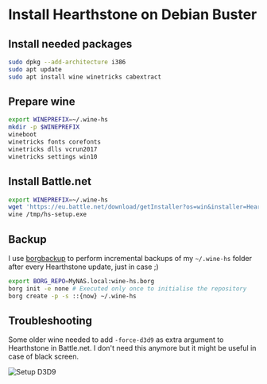 # Install Hearthstone on Debian Buster


## Install needed packages

```sh
sudo dpkg --add-architecture i386
sudo apt update
sudo apt install wine winetricks cabextract
```

## Prepare wine

```sh
export WINEPREFIX=~/.wine-hs
mkdir -p $WINEPREFIX
wineboot
winetricks fonts corefonts
winetricks dlls vcrun2017
winetricks settings win10
```

## Install Battle.net

```sh
export WINEPREFIX=~/.wine-hs
wget 'https://eu.battle.net/download/getInstaller?os=win&installer=Hearthstone-Setup.exe' -O /tmp/hs-setup.exe
wine /tmp/hs-setup.exe
```

## Backup

I use [borgbackup](https://www.borgbackup.org/) to perform incremental backups of my `~/.wine-hs` folder after every Hearthstone update, just in case ;)
```sh
export BORG_REPO=MyNAS.local:wine-hs.borg
borg init -e none # Executed only once to initialise the repository
borg create -p -s ::{now} ~/.wine-hs
```

## Troubleshooting

Some older wine needed to add `-force-d3d9` as extra argument to Hearthstone in Battle.net. I don't need this anymore but it might be useful in case of black screen.

![Setup D3D9](d3d.gif)
